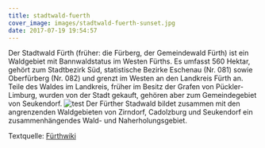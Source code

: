 ```yaml
---
title: stadtwald-fuerth
cover_image: images/stadtwald-fuerth-sunset.jpg
date: 2017-07-19 19:54:57
---
```

Der Stadtwald Fürth (früher: die Fürberg, der Gemeindewald Fürth) ist ein Waldgebiet mit Bannwaldstatus im Westen Fürths. Es umfasst 560 Hektar, gehört zum Stadtbezirk Süd, statistische Bezirke Eschenau (Nr. 081) sowie Oberfürberg (Nr. 082) und grenzt im Westen an den Landkreis Fürth an. Teile des Waldes im Landkreis, früher im Besitz der Grafen von Pückler-Limburg, wurden von der Stadt gekauft, gehören aber zum Gemeindegebiet von Seukendorf.
![test](/images/stadtwald-fuerth.jpg)
Der Fürther Stadwald bildet zusammen mit den angrenzenden Waldgebieten von Zirndorf, Cadolzburg und Seukendorf ein zusammenhängendes Wald- und Naherholungsgebiet.

Textquelle:
[Fürthwiki](http://www.fuerthwiki.de/wiki/index.php/Stadtwald)